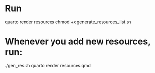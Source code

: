 # Run 

quarto render resources
chmod +x generate_resources_list.sh


# Whenever you add new resources, run:

./gen_res.sh
quarto render resources.qmd

